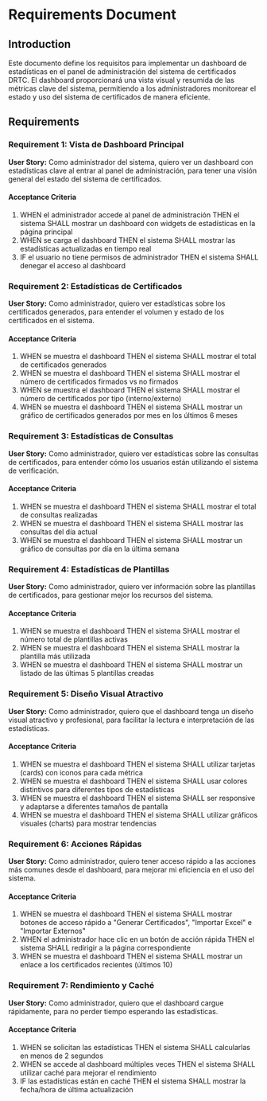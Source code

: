 # Requirements Document

## Introduction

Este documento define los requisitos para implementar un dashboard de estadísticas en el panel de administración del sistema de certificados DRTC. El dashboard proporcionará una vista visual y resumida de las métricas clave del sistema, permitiendo a los administradores monitorear el estado y uso del sistema de certificados de manera eficiente.

## Requirements

### Requirement 1: Vista de Dashboard Principal

**User Story:** Como administrador del sistema, quiero ver un dashboard con estadísticas clave al entrar al panel de administración, para tener una visión general del estado del sistema de certificados.

#### Acceptance Criteria

1. WHEN el administrador accede al panel de administración THEN el sistema SHALL mostrar un dashboard con widgets de estadísticas en la página principal
2. WHEN se carga el dashboard THEN el sistema SHALL mostrar las estadísticas actualizadas en tiempo real
3. IF el usuario no tiene permisos de administrador THEN el sistema SHALL denegar el acceso al dashboard

### Requirement 2: Estadísticas de Certificados

**User Story:** Como administrador, quiero ver estadísticas sobre los certificados generados, para entender el volumen y estado de los certificados en el sistema.

#### Acceptance Criteria

1. WHEN se muestra el dashboard THEN el sistema SHALL mostrar el total de certificados generados
2. WHEN se muestra el dashboard THEN el sistema SHALL mostrar el número de certificados firmados vs no firmados
3. WHEN se muestra el dashboard THEN el sistema SHALL mostrar el número de certificados por tipo (interno/externo)
4. WHEN se muestra el dashboard THEN el sistema SHALL mostrar un gráfico de certificados generados por mes en los últimos 6 meses

### Requirement 3: Estadísticas de Consultas

**User Story:** Como administrador, quiero ver estadísticas sobre las consultas de certificados, para entender cómo los usuarios están utilizando el sistema de verificación.

#### Acceptance Criteria

1. WHEN se muestra el dashboard THEN el sistema SHALL mostrar el total de consultas realizadas
2. WHEN se muestra el dashboard THEN el sistema SHALL mostrar las consultas del día actual
3. WHEN se muestra el dashboard THEN el sistema SHALL mostrar un gráfico de consultas por día en la última semana

### Requirement 4: Estadísticas de Plantillas

**User Story:** Como administrador, quiero ver información sobre las plantillas de certificados, para gestionar mejor los recursos del sistema.

#### Acceptance Criteria

1. WHEN se muestra el dashboard THEN el sistema SHALL mostrar el número total de plantillas activas
2. WHEN se muestra el dashboard THEN el sistema SHALL mostrar la plantilla más utilizada
3. WHEN se muestra el dashboard THEN el sistema SHALL mostrar un listado de las últimas 5 plantillas creadas

### Requirement 5: Diseño Visual Atractivo

**User Story:** Como administrador, quiero que el dashboard tenga un diseño visual atractivo y profesional, para facilitar la lectura e interpretación de las estadísticas.

#### Acceptance Criteria

1. WHEN se muestra el dashboard THEN el sistema SHALL utilizar tarjetas (cards) con iconos para cada métrica
2. WHEN se muestra el dashboard THEN el sistema SHALL usar colores distintivos para diferentes tipos de estadísticas
3. WHEN se muestra el dashboard THEN el sistema SHALL ser responsive y adaptarse a diferentes tamaños de pantalla
4. WHEN se muestra el dashboard THEN el sistema SHALL utilizar gráficos visuales (charts) para mostrar tendencias

### Requirement 6: Acciones Rápidas

**User Story:** Como administrador, quiero tener acceso rápido a las acciones más comunes desde el dashboard, para mejorar mi eficiencia en el uso del sistema.

#### Acceptance Criteria

1. WHEN se muestra el dashboard THEN el sistema SHALL mostrar botones de acceso rápido a "Generar Certificados", "Importar Excel" e "Importar Externos"
2. WHEN el administrador hace clic en un botón de acción rápida THEN el sistema SHALL redirigir a la página correspondiente
3. WHEN se muestra el dashboard THEN el sistema SHALL mostrar un enlace a los certificados recientes (últimos 10)

### Requirement 7: Rendimiento y Caché

**User Story:** Como administrador, quiero que el dashboard cargue rápidamente, para no perder tiempo esperando las estadísticas.

#### Acceptance Criteria

1. WHEN se solicitan las estadísticas THEN el sistema SHALL calcularlas en menos de 2 segundos
2. WHEN se accede al dashboard múltiples veces THEN el sistema SHALL utilizar caché para mejorar el rendimiento
3. IF las estadísticas están en caché THEN el sistema SHALL mostrar la fecha/hora de última actualización
